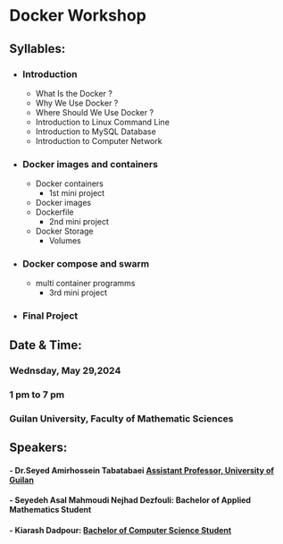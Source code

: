 # Docker Workshop 
## Syllables:  
- ### Introduction 
   - What Is the Docker ?
   - Why We Use Docker ?
   - Where Should We Use Docker ?
   - Introduction to Linux Command Line
   - Introduction to MySQL Database
   - Introduction to Computer Network
      
- ### Docker images and containers 
   - Docker containers
      - 1st mini project
   - Docker images 
   - Dockerfile
      - 2nd mini project
   - Docker Storage
      - Volumes

- ### Docker compose and swarm
  - multi container programms
    - 3rd mini project
- ### Final Project
  
## Date & Time:
### Wednsday,  May  29,2024
### 1 pm to 7 pm
### Guilan University, Faculty of Mathematic Sciences

## Speakers:
#### - Dr.Seyed Amirhossein Tabatabaei [Assistant Professor, University of Guilan](https://scholar.google.com/citations?hl=en&user=HEBT11YAAAAJ)
#### - Seyedeh Asal Mahmoudi Nejhad Dezfouli: Bachelor of Applied Mathematics Student
#### - Kiarash Dadpour: [Bachelor of Computer Science Student](https://github.com/KiarashDadpour)

